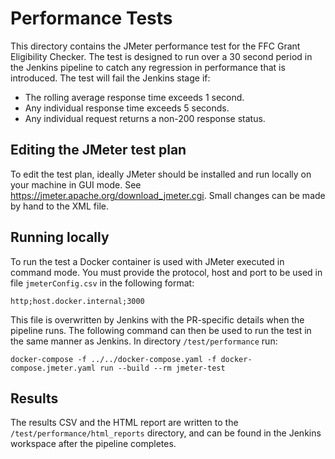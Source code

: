 # Performance Tests
This directory contains the JMeter performance test for the FFC Grant Eligibility Checker. The test is designed to run over a 30 second period in the Jenkins pipeline to catch any regression in performance that is introduced. The test will fail the Jenkins stage if:

- The rolling average response time exceeds 1 second.
- Any individual response time exceeds 5 seconds.
- Any individual request returns a non-200 response status.

## Editing the JMeter test plan
To edit the test plan, ideally JMeter should be installed and run locally on your machine in GUI mode. See https://jmeter.apache.org/download_jmeter.cgi. Small changes can be made by hand to the XML file.

## Running locally
To run the test a Docker container is used with JMeter executed in command mode. You must provide the protocol, host and port to be used in file `jmeterConfig.csv` in the following format:

```
http;host.docker.internal;3000
```

This file is overwritten by Jenkins with the PR-specific details when the pipeline runs. The following command can then be used to run the test in the same manner as Jenkins. In directory `/test/performance` run:

```
docker-compose -f ../../docker-compose.yaml -f docker-compose.jmeter.yaml run --build --rm jmeter-test
```

## Results

The results CSV and the HTML report are written to the `/test/performance/html_reports` directory, and can be found in the Jenkins workspace after the pipeline completes.
